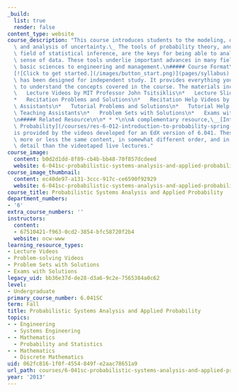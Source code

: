```yaml
---
_build:
  list: true
  render: false
content_type: website
course_description: "This course introduces students to the modeling, quantification,\
  \ and analysis of uncertainty.\_ The tools of probability theory, and of the related\
  \ field of statistical inference, are the keys for being able to analyze and make\
  \ sense of data. These tools underlie important advances in many fields, from the\
  \ basic sciences to engineering and management.\n##### Course Format\n\n* * *\n\n\
  [![Click to get started.](/images/button_start.png)](pages/syllabus) This course\
  \ has been designed for independent study. It provides everything you will need\
  \ to understand the concepts covered in the course. The materials include:\n\n*\
  \   Lecture Videos by MIT Professor John Tsitsiklis\n*   Lecture Slides and Readings\n\
  *   Recitation Problems and Solutions\n*   Recitation Help Videos by MIT Teaching\
  \ Assistants\n*   Tutorial Problems and Solutions\n*   Tutorial Help Videos by MIT\
  \ Teaching Assistants\n*   Problem Sets with Solutions\n*   Exams with Solutions\n\
  \n##### Related Resource\n\n* * *\n\nA complementary resource,\__[Introduction to\
  \ Probability](/courses/res-6-012-introduction-to-probability-spring-2018/)_,\_\
  is provided by the videos developed for an EdX version of 6.041. These videos cover\
  \ more or less the same content, in somewhat different order, and in somewhat more\
  \ detail than the videotaped live lectures."
course_image:
  content: b0d2d1dd-8f89-cb4b-bb48-70f857dcdeed
  website: 6-041sc-probabilistic-systems-analysis-and-applied-probability-fall-2013
course_image_thumbnail:
  content: ec40de97-a131-3ccc-917c-ce6590f92929
  website: 6-041sc-probabilistic-systems-analysis-and-applied-probability-fall-2013
course_title: Probabilistic Systems Analysis and Applied Probability
department_numbers:
- '6'
extra_course_numbers: ''
instructors:
  content:
  - 67510421-f963-0cd2-3854-bfc58720f2b4
  website: ocw-www
learning_resource_types:
- Lecture Videos
- Problem-solving Videos
- Problem Sets with Solutions
- Exams with Solutions
legacy_uid: bb36e37d-de28-d3a6-9c2e-7565384a0c62
level:
- Undergraduate
primary_course_number: 6.041SC
term: Fall
title: Probabilistic Systems Analysis and Applied Probability
topics:
- - Engineering
  - Systems Engineering
- - Mathematics
  - Probability and Statistics
- - Mathematics
  - Discrete Mathematics
uid: 062fc816-1f0f-4554-849f-e2aac78651a9
url_path: courses/6-041sc-probabilistic-systems-analysis-and-applied-probability-fall-2013
year: '2013'
---
```

